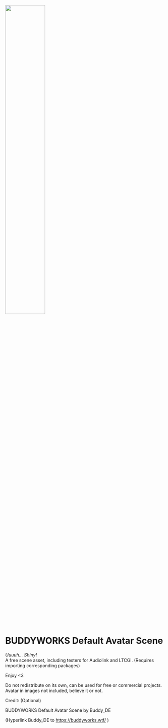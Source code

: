 <a href="https://buddyworks.wtf"><img width=50% src="https://splash.buddyworks.wtf/tckAqsHD.png"></img></a>  
# BUDDYWORKS Default Avatar Scene
*Uuuuh... Shiny!*  
A free scene asset, including testers for Audiolink and LTCGI. (Requires importing corresponding packages)

Enjoy <3

Do not redistribute on its own, can be used for free or commercial projects. Avatar in images not included, believe it or not.

Credit: (Optional)

BUDDYWORKS Default Avatar Scene by Buddy_DE

(Hyperlink Buddy_DE to https://buddyworks.wtf/ )
